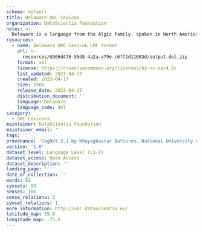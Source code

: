 ```yaml
---
schema: default
title: Delaware UKC Lexicon
organization: DataScientia Foundation
notes: >-
  Delaware is a language from the Algic family, spoken in North America. The UKC Lexicon of Delaware is represented as a lexico-semantic network. It consists of words, word senses, synsets, as well as sense-level and synset-level relationships.
resources:
  - name: Delaware UKC Lexicon LMF format
    url: >-
      resources/d906d476-55d8-4a2a-a79e-c6ff2d11083d/output-del.zip
    format: xml
    license: https://creativecommons.org/licenses/by-nc-sa/4.0/
    last_updated: 2023-04-17
    created: 2023-04-17
    size: 5566
    release_date: 2023-04-17
    distribution_document: ''
    language: Delaware
    language_code: del
category:
  - UKC Lexicons
maintainer: DataScientia Foundation
maintainer_email: ''
tags: ''
provenance: 'CogNet 2.1 by Khuyagbaatar Batsuren, National University of Mongolia (http://cognet.ukc.disi.unitn.it); KinDiv: Kinship Diversity 1.0 by Temuulen Khishigsuren (http://ukc.disi.unitn.it/index.php/kinship/); MorphyNet 2.0 by Gábor Bella and Khuyagbaatar Batsuren (http://ukc.disi.unitn.it/index.php/morphynet/); Native Languages of the Americas 2021.11. by Laura Redish and Orrin Lewis (http://www.native-languages.org); Princeton WordNet 2.1 by Princeton University (https://wordnet.princeton.edu)'
version: '1.0'
dataset_level: Language Level (L1-2)
dataset_access: Open Access
dataset_description: ''
landing_page: ''
date_of_collection: ''
words: 81
synsets: 88
senses: 106
sense_relations: 2
synset_relations: 1
more_information: http://ukc.datascientia.eu/
latitude_map: 39.0
longitude_map: -75.5
---
```

